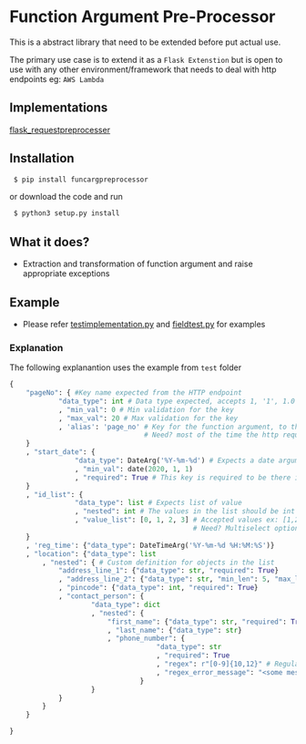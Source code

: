 # Function Argument Pre-Processor

This is a abstract library that need to be extended before put actual use.

The primary use case is to extend it as a `Flask Extenstion` but is open to use with any other environment/framework that needs to deal with http endpoints eg: `AWS Lambda`   

## Implementations
   [flask_requestpreprocesser](https://github.com/sabariramc/flask_requestpreprocesser)
   
## Installation

```bash
 $ pip install funcargpreprocessor
```

or download the code and run

```bash
 $ python3 setup.py install
```

## What it does?

 - Extraction and transformation of function argument and raise appropriate exceptions

## Example
 - Please refer [testimplementation.py](https://github.com/sabariramc/funcargpreprocessor/blob/master/testimplementation.py) and [fieldtest.py](https://github.com/sabariramc/funcargpreprocessor/blob/master/fieldtest.py) for examples
 
### Explanation

The following explanantion uses the example from `test` folder

```python
{
    "pageNo": { #Key name expected from the HTTP endpoint
            "data_type": int # Data type expected, accepts 1, '1', 1.0 all of these values will be type casted to 1 before passing to the function   
            , "min_val": 0 # Min validation for the key 
            , "max_val": 20 # Max validation for the key
            , 'alias': 'page_no' # Key for the function argument, to the function the argument will be 'page_no'
                                 # Need? most of the time the http request are expected json and the keys will be in camelCase
    }
    , "start_date": {
                "data_type": DateArg('%Y-%m-%d') # Expects a date argument in <str>'YYYY-MM-DD' format or datetime.date object accepts '2020-01-10', datetime.date(2020, 1, 10)  converts,in case of a string argument, to datetime.date(2020, 1, 10) and passes it to the function
                , "min_val": date(2020, 1, 1)
                , "required": True # This key is required to be there in the input
    }
    , "id_list": {
                "data_type": list # Expects list of value
                , "nested": int # The values in the list should be int same rule as `date_type`
                , "value_list": [0, 1, 2, 3] # Accepted values ex: [1,2], [1], [2,3,0]
                                             # Need? Multiselect options/ENUMS
    }
    , 'reg_time': {"data_type": DateTimeArg('%Y-%m-%d %H:%M:%S')}
    , "location": {"data_type": list
        , "nested": { # Custom definition for objects in the list
            "address_line_1": {"data_type": str, "required": True}
            , "address_line_2": {"data_type": str, "min_len": 5, "max_len": 10}
            , "pincode": {"data_type": int, "required": True}
            , "contact_person": {
                    "data_type": dict
                    , "nested": {
                        "first_name": {"data_type": str, "required": True}
                        , "last_name": {"data_type": str}
                        , "phone_number": {
                                    "data_type": str
                                    , "required": True
                                    , "regex": r"[0-9]{10,12}" # Regular expression validation
                                    , "regex_error_message": "<some message>" # Message when the RegEx validation fails 
                                }
                    }
            }   
        }
    }

}


```  
